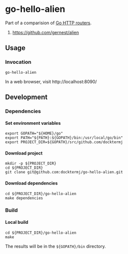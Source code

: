# go-hello-alien

Part of a comparision of [Go HTTP routers](https://github.com/avelino/awesome-go/blob/master/README.md#routers).

1. https://github.com/gernest/alien

## Usage

### Invocation

```console
go-hello-alien
```

In a web browser, visit http://localhost:8090/

## Development

### Dependencies

#### Set environment variables

```console
export GOPATH="${HOME}/go"
export PATH="${PATH}:${GOPATH}/bin:/usr/local/go/bin"
export PROJECT_DIR=${GOPATH}/src/github.com/docktermj
```

#### Download project

```console
mkdir -p ${PROJECT_DIR}
cd ${PROJECT_DIR}
git clone git@github.com:docktermj/go-hello-alien.git
```

#### Download dependencies

```console
cd ${PROJECT_DIR}/go-hello-alien
make dependencies
```

### Build

#### Local build

```console
cd ${PROJECT_DIR}/go-hello-alien
make
```

The results will be in the `${GOPATH}/bin` directory.
